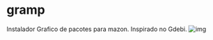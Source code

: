 # gramp
Instalador Grafico de pacotes para mazon. Inspirado no Gdebi.
![img]


[img]: https://raw.githubusercontent.com/slackjeff/gramp/master/Captura%20de%20tela_2019-05-29_01-49-25.png
